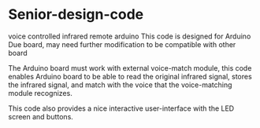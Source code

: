 # Senior-design-code
voice controlled infrared remote arduino
This code is designed for Arduino Due board, may need further modification to be compatible with other board

The Arduino board must work with external voice-match module, this code enables Arduino board to be able to read the original infrared signal, stores the infrared signal, and match with the voice that the voice-matching module recognizes.

This code also provides a nice interactive user-interface with the LED screen and buttons.
